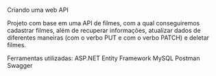 Criando uma web API

Projeto com base em uma API de filmes, com a qual conseguiremos cadastrar filmes, além de recuperar informações, atualizar dados de diferentes maneiras 
(com o verbo PUT e com o verbo PATCH) e deletar filmes.

Ferramentas utilizadas:
ASP.NET
Entity Framework
MySQL
Postman
Swagger
